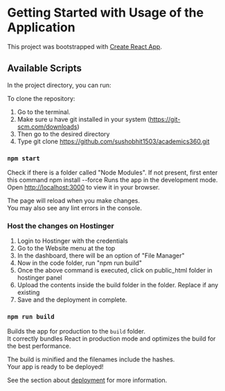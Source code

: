 # Getting Started with Usage of the Application

This project was bootstrapped with [Create React App](https://github.com/facebook/create-react-app).

## Available Scripts

In the project directory, you can run:

To clone the repository:
1. Go to the terminal.
2. Make sure u have git installed in your system (https://git-scm.com/downloads)
3. Then go to the desired directory
4. Type git clone https://github.com/sushobhit1503/academics360.git

### `npm start`

Check if there is a folder called "Node Modules". If not present, first enter this command npm install --force
Runs the app in the development mode.
Open [http://localhost:3000](http://localhost:3000) to view it in your browser.

The page will reload when you make changes.\
You may also see any lint errors in the console.

### Host the changes on Hostinger
1. Login to Hostinger with the credentials
2. Go to the Website menu at the top
3. In the dashboard, there will be an option of "File Manager"
4. Now in the code folder, run "npm run build"
5. Once the above command is executed, click on public_html folder in hostinger panel
6. Upload the contents inside the build folder in the folder. Replace if any existing
7. Save and the deployment in complete.


### `npm run build`

Builds the app for production to the `build` folder.\
It correctly bundles React in production mode and optimizes the build for the best performance.

The build is minified and the filenames include the hashes.\
Your app is ready to be deployed!

See the section about [deployment](https://facebook.github.io/create-react-app/docs/deployment) for more information.
